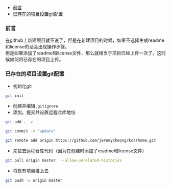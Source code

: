 - [前言](#前言)
- [已存在的项目设置git配置](#已存在的项目设置git配置)

### 前言
在github上新建项目就不说了，但是在新建项目的时候，如果不选择生成readme和license的话会出现操作步骤。          
但是如果添加了readme和license文件，那么就相当于项目已经上传一次了。这时候如何将已存在的项目上传。

### 已存在的项目设置git配置
* 初始化git

```sh
git init
```

* 创建并编辑`.gitignore`
* 添加，提交并设置远程仓库地址

```sh
git add . -v

git commit -m "updata"

git remote add origin https://github.com/jeremycheong/kcarhome.git 
```

* 先拉去远程仓库代码（因为在创建时添加了readme和license文件）          

```sh
git pull origin master  --allow-unrelated-histories
```

* 将现有项目推上去

```sh
git push -u origin master
```





